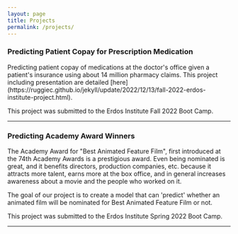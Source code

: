 ```yaml
---
layout: page
title: Projects
permalink: /projects/
---
```


<h3>Predicting Patient Copay for Prescription Medication</h3>
Predicting patient copay of medications at the doctor's office given a patient's insurance using about 14 million pharmacy claims. This project including presentation are detailed [here](https://ruggiec.github.io/jekyll/update/2022/12/13/fall-2022-erdos-institute-project.html). 

This project was submitted to the Erdos Institute Fall 2022 Boot Camp.

***

<h3>Predicting Academy Award Winners</h3>
The Academy Award for "Best Animated Feature Film", first introduced at the 74th Academy Awards is a prestigious award. Even being nominated is great, and it benefits directors, production companies, etc. because it attracts more talent, earns more at the box office, and in general increases awareness about a movie and the people who worked on it.

The goal of our project is to create a model that can 'predict' whether an animated film will be nominated for Best Animated Feature Film or not.

This project was submitted to the Erdos Institute Spring 2022 Boot Camp.


***
